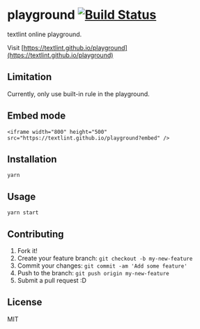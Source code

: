 # playground [![Build Status](https://travis-ci.org/textlint/playground.svg?branch=master)](https://travis-ci.org/textlint/playground)

textlint online playground.

Visit [https://textlint.github.io/playground](https://textlint.github.io/playground)

## Limitation

Currently, only use built-in rule in the playground.

## Embed mode

    <iframe width="800" height="500" src="https://textlint.github.io/playground?embed" />

## Installation

    yarn

## Usage

    yarn start

## Contributing

1. Fork it!
2. Create your feature branch: `git checkout -b my-new-feature`
3. Commit your changes: `git commit -am 'Add some feature'`
4. Push to the branch: `git push origin my-new-feature`
5. Submit a pull request :D

## License

MIT

